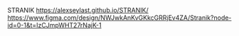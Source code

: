 S T R A N I K 
https://alexseylast.github.io/STRANIK/
https://www.figma.com/design/NWJwkAnKvGKkcGRRjEv4ZA/Stranik?node-id=0-1&t=IzCJmpWHT27rNajK-1
 
 
